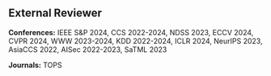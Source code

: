 
## External Reviewer

**Conferences:** IEEE S&P 2024, CCS 2022-2024, NDSS 2023, ECCV 2024, CVPR 2024, WWW 2023-2024, KDD 2022-2024, ICLR 2024, NeurIPS 2023, AsiaCCS 2022, AISec 2022-2023, SaTML 2023

**Journals:** TOPS
